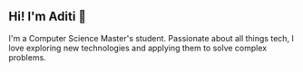 ## Hi! I'm Aditi 👋

I'm a Computer Science Master's student. Passionate about all things tech, I love exploring new technologies and applying them to solve complex problems. 



